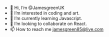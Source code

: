 - 👋 Hi, I’m @JamesgreenUK
- 👀 I’m interested in coding and art.
- 🌱 I’m currently learning Javascript.
- 💞️ I’m looking to collaborate on React.
- 📫 How to reach me jamesgreen85@live.com

<!---
JamesgreenUK/JamesgreenUK is a ✨ special ✨ repository because its `README.md` (this file) appears on your GitHub profile.
You can click the Preview link to take a look at your changes.
--->
